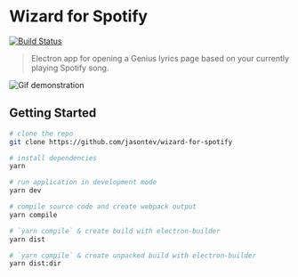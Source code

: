 # Wizard for Spotify
[![Build Status](https://travis-ci.org/jasontev/wizard-for-spotify.svg?branch=master)](https://travis-ci.org/jasontev/wizard-for-spotify)
> Electron app for opening a Genius lyrics page based on your currently playing Spotify song.

![Gif demonstration](https://raw.githubusercontent.com/jasontev/wizard-for-spotify/master/assets/demo.gif)

## Getting Started
```bash
# clone the repo
git clone https://github.com/jasontev/wizard-for-spotify

# install dependencies
yarn

# run application in development mode
yarn dev

# compile source code and create webpack output
yarn compile

# `yarn compile` & create build with electron-builder
yarn dist

# `yarn compile` & create unpacked build with electron-builder
yarn dist:dir
```
